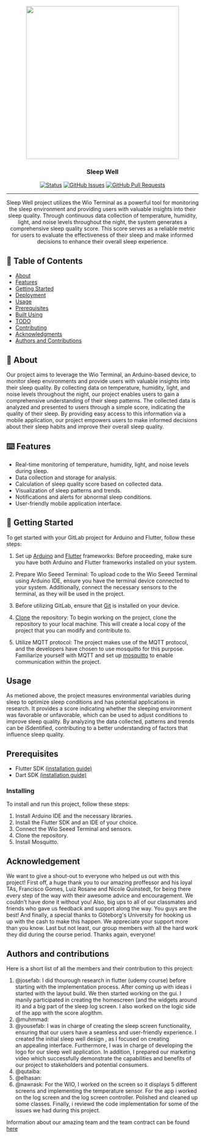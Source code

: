 
<p align="center">
  <img width="400" height="400" src="https://i.imgur.com/26s7duQ.png">
  <h3 align="center">Sleep Well</h3>
</p>



<div align="center">

  [![Status](https://img.shields.io/badge/status-active-success.svg)]() 
  [![GitHub Issues](https://img.shields.io/github/issues/kylelobo/The-Documentation-Compendium.svg)](https://git.chalmers.se/courses/dit113/2023/group-1/sleep-well/-/issues/23)
  [![GitHub Pull Requests](https://img.shields.io/github/issues-pr/kylelobo/The-Documentation-Compendium.svg)](https://git.chalmers.se/courses/dit113/2023/group-1/sleep-well/-/branches)
 
</div>

---

<p align="center"> Sleep Well project utilizes the Wio Terminal as a powerful tool for monitoring the sleep environment and providing users with valuable insights into their sleep quality. Through continuous data collection of temperature, humidity, light, and noise levels throughout the night, the system generates a comprehensive sleep quality score. This score serves as a reliable metric for users to evaluate the effectiveness of their sleep and make informed decisions to enhance their overall sleep experience. 



</p>

## 📝 Table of Contents
- [About](#about)
- [Features](#Features)
- [Getting Started](#getting_started)
- [Deployment](#deployment)
- [Usage](#usage)
- [Prerequisites](#Prerequisites)
- [Built Using](#built_using)
- [TODO](../TODO.md)
- [Contributing](../CONTRIBUTING.md)
- [Acknowledgments](#acknowledgement)
- [Authors and Contributions](#authors)


## 🧐 About <a name = "about"></a>
Our project aims to leverage the Wio Terminal, an Arduino-based device, to monitor sleep environments and provide users with valuable insights into their sleep quality. By collecting data on temperature, humidity, light, and noise levels throughout the night, our project enables users to gain a comprehensive understanding of their sleep patterns. The collected data is analyzed and presented to users through a simple score, indicating the quality of their sleep. By providing easy access to this information via a mobile application, our project empowers users to make informed decisions about their sleep habits and improve their overall sleep quality.


## ⌨️ Features <a name = "Features"></a>
* Real-time monitoring of temperature, humidity, light, and noise levels during sleep.
* Data collection and storage for analysis.
* Calculation of sleep quality score based on collected data.
* Visualization of sleep patterns and trends.
* Notifications and alerts for abnormal sleep conditions.
* User-friendly mobile application interface.


## 🏁 Getting Started <a name = "getting_started"></a>
[]()

To get started with your GitLab project for Arduino and Flutter, follow these steps:

1. Set up [Arduino](https://support.arduino.cc/hc/en-us/articles/360019833020-Download-and-install-Arduino-IDE) and [Flutter](https://docs.flutter.dev/get-started/install) frameworks: Before proceeding, make sure you have both Arduino and Flutter frameworks installed on your system.

2. Prepare Wio Seeed Terminal: To upload code to the Wio Seeed Terminal using Arduino IDE, ensure you have the terminal device connected to your system. Additionally, connect the necessary sensors to the terminal, as they will be used in the project.

3. Before utilizing GitLab, ensure that [Git](https://git-scm.com/book/en/v2/Getting-Started-Installing-Git) is installed on your device. 

4. [Clone](https://git-scm.com/book/en/v2/Git-Basics-Getting-a-Git-Repository) the repository: To begin working on the project, clone the repository to your local machine. This will create a local copy of the project that you can modify and contribute to. 

5. Utilize MQTT protocol: The project makes use of the MQTT protocol, and the developers have chosen to use mosquitto for this purpose. Familiarize yourself with MQTT and set up [mosquitto](https://hub.docker.com/_/eclipse-mosquitto) to enable communication within the project.


## Usage <a name = "usage"></a>
As metioned above, the project measures environmental variables during sleep to optimize sleep conditions and has potential applications in research. It provides a score indicating whether the sleeping environment was favorable or unfavorable, which can be used to adjust conditions to improve sleep quality. By analyzing the data collected, patterns and trends can be iSdentified, contributing to a better understanding of factors that influence sleep quality.


## Prerequisites <a name = "Prerequisites"></a>

* Flutter SDK <a href="https://docs.flutter.dev/get-started/install" target="Flutter">(installation guide)</a>  
* Dart SDK <a href="https://dart.dev/get-dart" target="Dart">(installation guide)</a>  



### Installing

To install and run this project, follow these steps:

1) Install Arduino IDE and the necessary libraries.
2) Install the Flutter SDK and an IDE of your choice.
3) Connect the Wio Seeed Terminal and sensors.
4) Clone the repository.
5) Install Mosquitto.


## Acknowledgement <a name = "acknowledgement"></a>
We want to give a shout-out to everyone who helped us out with this project! First off, a huge thank you to our amazing proffessor and his loyal TAs, Francisco Gomes, Luiz Rosane and Nicole Quinstedt, for being there every step of the way with their awesome advice and encouragement. We couldn't have done it without you! Also, big ups to all of our classmates and friends who gave us feedback and support along the way. You guys are the best! And finally, a special thanks to Göteborg's University for hooking us up with the cash to make this happen. We appreciate your support more than you know. Last but not least, our group members with all the hard work they did during the course period.
Thanks again, everyone!


## Authors and contributions <a name = "authors"></a>
Here is a short list of all the members and their contribution to this project:
1. @josefab: I did thourough research in flutter (udemy course) before starting with the implementation process. After coming up with ideas i started with the layout build. We then started working on the gui. I manily participated in creating the homescreen (and the widgets around it) and a big part of the sleep log screen. I also worked on the logic side of the app with the score alogithm. 
2. @muhmmad: 
3. @yousefab: 
I was in charge of creating the sleep screen functionality, ensuring that our users have a seamless and user-friendly experience.
I created the initial sleep well design , as I focused on creating an appealing interface.
Furthermore, I was in charge of developing the logo for our sleep well application.
In addition, I prepared our marketing video which successfully demonstrate the capabilities and benefits of our project to stakeholders and potential consumers.
4. @qutaiba: 
5. @elhasan: 
6. @nawrask: For the WIO, I worked on the screen so it displays 5 different screens and implementing the temperature sensor. For the app i worked on the log screen and the log screen controller. Polished and cleaned up some classes. Finally, i reviewd the code implementation for some of the issues we had during this project.

Information about our amazing team and the team contract can be found <a href= "https://git.chalmers.se/courses/dit113/2023/group-1/sleep-well/-/wikis/Team"> here</a>



